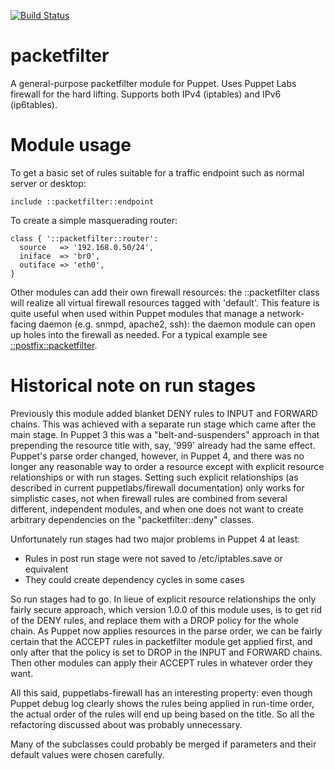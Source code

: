 [![Build Status](https://travis-ci.org/Puppet-Finland/puppet-packetfilter.svg?branch=master)](https://travis-ci.org/Puppet-Finland/puppet-packetfilter)

# packetfilter

A general-purpose packetfilter module for Puppet. Uses Puppet Labs firewall for
the hard lifting. Supports both IPv4 (iptables) and IPv6 (ip6tables).

# Module usage

To get a basic set of rules suitable for a traffic endpoint such as normal
server or desktop:

    include ::packetfilter::endpoint

To create a simple masquerading router:

    class { '::packetfilter::router':
      source   => '192.168.0.50/24',
      iniface  => 'br0',
      outiface => 'eth0',
    }

Other modules can add their own firewall resources: the ::packetfilter class
will realize all virtual firewall resources tagged with 'default'. This feature
is quite useful when used within Puppet modules that manage a network-facing
daemon (e.g. snmpd, apache2, ssh): the daemon module can open up holes into the
firewall as needed. For a typical example see
[::postfix::packetfilter](https://github.com/Puppet-Finland/postfix/blob/master/manifests/packetfilter.pp).

# Historical note on run stages

Previously this module added blanket DENY rules to INPUT and FORWARD chains.
This was achieved with a separate run stage which came after the main stage. In
Puppet 3 this was a "belt-and-suspenders" approach in that prepending the
resource title with, say, '999' already had the same effect. Puppet's parse
order changed, however, in Puppet 4, and there was no longer any reasonable way
to order a resource except with explicit resource relationships or with run
stages. Setting such explicit relationships (as described in current
puppetlabs/firewall documentation) only works for simplistic cases, not when
firewall rules are combined from several different, independent modules, and
when one does not want to create arbitrary dependencies on the
"packetfilter::deny" classes.

Unfortunately run stages had two major problems in Puppet 4 at least:

* Rules in post run stage were not saved to /etc/iptables.save or equivalent
* They could create dependency cycles in some cases

So run stages had to go. In lieue of explicit resource relationships the only
fairly secure approach, which version 1.0.0 of this module uses, is to get rid
of the DENY rules, and replace them with a DROP policy for the whole chain. As
Puppet now applies resources in the parse order, we can be fairly certain that
the ACCEPT rules in packetfilter module get applied first, and only after that
the policy is set to DROP in the INPUT and FORWARD chains. Then other modules
can apply their ACCEPT rules in whatever order they want.

All this said, puppetlabs-firewall has an interesting property: even though
Puppet debug log clearly shows the rules being applied in run-time order,
the actual order of the rules will end up being based on the title. So all the
refactoring discussed about was probably unnecessary. 

Many of the subclasses could probably be merged if parameters and their default
values were chosen carefully.
